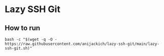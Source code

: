 # Lazy SSH Git

## How to run
```shell
bash -c "$(wget -q -O - https://raw.githubusercontent.com/anijackich/lazy-ssh-git/main/lazy-ssh-git.sh)"
```